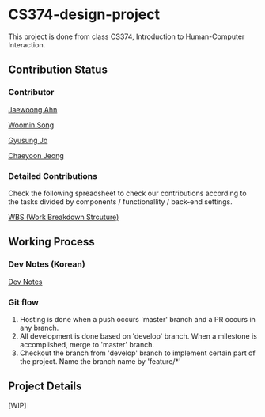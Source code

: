# CS374-design-project

This project is done from class CS374, Introduction to Human-Computer Interaction.

## Contribution Status

### Contributor

[Jaewoong Ahn](https://github.com/busankimchi)

[Woomin Song](https://github.com/totolacky)

[Gyusung Jo](https://github.com/gyusss)

[Chaeyoon Jeong](https://github.com/chaeyoonjeong)

### Detailed Contributions

Check the following spreadsheet to check our contributions according to the tasks divided by components / functionallity / back-end settings.

[WBS (Work Breakdown Strcuture)](https://docs.google.com/spreadsheets/d/1zMIxAb7RoWQG_NQ1JPm9jan3aDGA5EjUEq8qmSvUdl4/edit#gid=0)

## Working Process

### Dev Notes (Korean)
[Dev Notes](https://github.com/busankimchi/CS374-design-project/blob/feature/theme/dev-notes/DEV.md)

### Git flow

1. Hosting is done when a push occurs 'master' branch and a PR occurs in any branch.
2. All development is done based on 'develop' branch. When a milestone is accomplished, merge to 'master' branch.
3. Checkout the branch from 'develop' branch to implement certain part of the project. Name the branch name by 'feature/\*'

## Project Details

[WIP]
